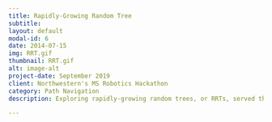 ```yaml
---
title: Rapidly-Growing Random Tree
subtitle:
layout: default
modal-id: 6
date: 2014-07-15
img: RRT.gif
thumbnail: RRT.gif
alt: image-alt
project-date: September 2019
client: Northwestern's MS Robotics Hackathon
category: Path Navigation
description: Exploring rapidly-growing random trees, or RRTs, served the last challenge in Northwestern University’s MS Robotics Hackathon orientation. An RRT is a means of generating random paths, and with obstacles in mind, avoids them to ideally reach an end coordinate. The challenge was intended to help students grow familiar with Python while exercising a phenomenon common in robot path navigation. After coding an RRT without a destination, which was followed by coding an RRT that navigates around circle obstacles, the last task yielded an RRT navigating around Northwestern University’s N logo to connect a start and end point. See the assignment description at <a href="http://robotics.mech.northwestern.edu/~elwin/">RRT Layout</a>.

---
```

